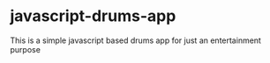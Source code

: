 # javascript-drums-app
This is a simple javascript based drums app for just an entertainment purpose
